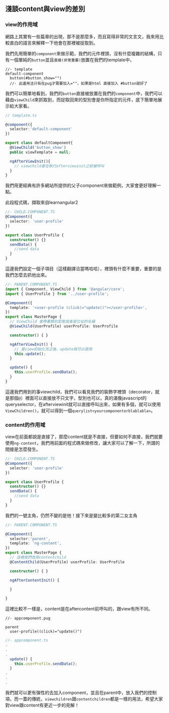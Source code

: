 ## 淺談content與view的差別

### view的作用域

網路上其實有一些篇章的出現，那不是那麼多，而且寫得非常的文言文，我來用比較直白的語言來解釋一下他會在那裡被捉取到。

我們先用簡單的`component`來做示範，我們的元件裡頭，沒有什麼複雜的結構，只有一個單純的`button`並且`直接(非常重要)`放置在我們的template中，

```pug
//- template  
default-component
  button(#button_show="")
  //- 此邊用法只有在pug才需要加入=""，如果是html 直接加入 #button就好了
```

我們可以簡單地看到，我們的`button`直接被放置在我們的`component`中，我們可以藉由`viewChild`來抓取到，而捉取回來的型別會是你所指定的元件，底下簡單地展示給大家看。

```ts
// template.ts

@component({
  selector:'default-component'
})

export class defaultComponent{
  @ViewChild('button_show')
  public viewTemplate = null;

  ngAfterViewInit(){
    // viewchild會在執行afterviewinit之前被呼叫  
  }
}
```

我們用更經典有許多網站所提供的父子component來做範例，大家會更好理解一點。

此段程式碼，擷取來自learnangular2

```ts
//- CHILD.COMPONENT.TS  
@Component({
  selector: 'user-profile'
})

export class UserProfile {
  constructor() {}
  sendData() {
    //send data
  }
}

```
這邊我們設定一個子項目（這樣翻譯洽當嗎哈哈），裡頭有什麼不重要，重要的是我們怎麼去抓他出來。

```ts
//- PARENT.COMPONENT.TS 
import { Component, ViewChild } from '@angular/core';
import { UserProfile } from '../user-profile';

@Component({
  template: '<user-profile (click)="update()"></user-profile>',
})
export class MasterPage {
  // ViewChild 會帶著類別型態或者是位址的名稱
  @ViewChild(UserProfile) userProfile: UserProfile

  constructor() { }

  ngAfterViewInit() {
    // 當view初始化完之後，update就可以使用
    this.update();
  }

  update() {
    this.userProfile.sendData();
  }
}
```

這邊我們用到的事viewchild，我們可以看見我們的裝飾字裡頭（decorator，就是那個`@`）裡面可以直接放不只文字，型別也可以，真的滿像javascript的queryselector，在afterviewinit就可以直接呼叫出來，如果有多個，就可以使用`ViewChildren()`，就可以得到一個`querylist<yourcomponentorblablabla>`。

### content的作用域 

view在前面都說是直接了，那麼content就是不直接，但要如何不直接，我們就要使用`ng-content`，我們用前面的程式碼來做修改，讓大家可以了解一下，所謂的間接是怎麼發生。

```ts
//- CHILD.COMPONENT.TS  
@Component({
  selector: 'user-profile'
})

export class UserProfile {
  constructor() {}
  sendData() {
    //send data
  }
}

```

我們的一號主角，仍然不變的是他！接下來是變比較多的第二女主角

```ts
//- PARENT.COMPONENT.TS 

@Component({
  selector:'parent',
  template: 'ng-content',
})
export class MasterPage {
  // 這裡我們改用contentchild
  @ContentChild(UserProfile) userProfile: UserProfile

  constructor() { }

  ngAfterContentInit() {
    
  }

}
```
這裡比較不一樣是，content是在aftercontent前呼叫的，跟view有所不同。

```pug
//- appcomponent.pug

parent
  user-profile((click)="update()")
```

```ts
//- appcomponent.ts
.
.
.
  update() {
    this.userProfile.sendData();
  }
.
.
.
```

我們就可以更有彈性的去加入component，並且在parent中，放入我們的控制項，而一蓋的傳統，`viewchildren`跟`contentchildren`都是一樣的用法，希望大家對view跟content有更近一步的見解！